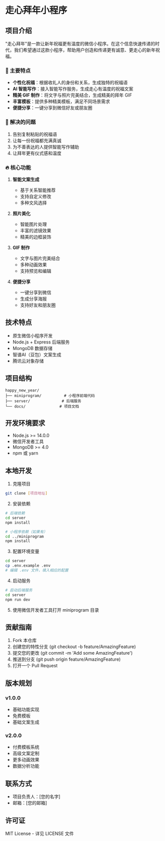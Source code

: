 # 走心拜年小程序

## 项目介绍
"走心拜年"是一款让新年祝福更有温度的微信小程序。在这个信息快速传递的时代，我们希望通过这款小程序，帮助用户创造和传递更有诚意、更走心的新年祝福。

### 🌟 主要特点

- **个性化祝福**：根据收礼人的身份和关系，生成独特的祝福语
- **AI 智能写作**：接入智能写作服务，生成走心有温度的祝福文案
- **精美 GIF 制作**：将文字与照片完美结合，生成精美的拜年 GIF
- **丰富模板**：提供多种精美模板，满足不同场景需求
- **便捷分享**：一键分享到微信好友或朋友圈

### 🎯 解决的问题

1. 告别复制粘贴的祝福语
2. 让每一份祝福都充满真诚
3. 为不善表达的人提供智能写作辅助
4. 让拜年更有仪式感和温度

### 🔥 核心功能

1. **智能文案生成**
   - 基于关系智能推荐
   - 支持自定义修改
   - 多种文风选择

2. **照片美化**
   - 智能图片处理
   - 丰富的滤镜效果
   - 精美的边框装饰

3. **GIF 制作**
   - 文字与图片完美结合
   - 多种动画效果
   - 支持预览和编辑

4. **便捷分享**
   - 一键分享到微信
   - 生成分享海报
   - 支持好友和朋友圈

## 技术特点

- 原生微信小程序开发
- Node.js + Express 后端服务
- MongoDB 数据存储
- 智谱AI（豆包）文案生成
- 腾讯云对象存储

## 项目结构

```
happy_new_year/
├── miniprogram/          # 小程序前端代码
├── server/              # 后端服务
└── docs/               # 项目文档
```

## 开发环境要求

- Node.js >= 14.0.0
- 微信开发者工具
- MongoDB >= 4.0
- npm 或 yarn

## 本地开发

1. 克隆项目
```bash
git clone [项目地址]
```

2. 安装依赖
```bash
# 后端依赖
cd server
npm install

# 小程序依赖（如果有）
cd ../miniprogram
npm install
```

3. 配置环境变量
```bash
cd server
cp .env.example .env
# 编辑 .env 文件，填入相应的配置
```

4. 启动服务
```bash
# 启动后端服务
cd server
npm run dev
```

5. 使用微信开发者工具打开 miniprogram 目录

## 贡献指南

1. Fork 本仓库
2. 创建您的特性分支 (git checkout -b feature/AmazingFeature)
3. 提交您的更改 (git commit -m 'Add some AmazingFeature')
4. 推送到分支 (git push origin feature/AmazingFeature)
5. 打开一个 Pull Request

## 版本规划

### v1.0.0
- 基础功能实现
- 免费模板
- 基础文案生成

### v2.0.0
- 付费模板系统
- 高级文案定制
- 更多动画效果
- 数据分析功能

## 联系方式

- 项目负责人：[您的名字]
- 邮箱：[您的邮箱]

## 许可证

MIT License - 详见 LICENSE 文件 